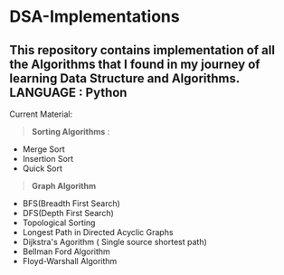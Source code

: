 # DSA-Implementations
This repository contains implementation of all the Algorithms that I found in my journey of learning Data Structure and Algorithms. LANGUAGE : Python
------------------------------------------------------------------------------------------------------------------------------------------------------
Current Material:
 > **Sorting Algorithms** : 
  - Merge Sort
  - Insertion Sort
  - Quick Sort
 > **Graph Algorithm**
  - BFS(Breadth First Search)
  - DFS(Depth First Search)
  - Topological Sorting
  - Longest Path in Directed Acyclic Graphs
  - Dijkstra's Agorithm ( Single source shortest path)
  - Bellman Ford Algorithm
  - Floyd-Warshall Algorithm
